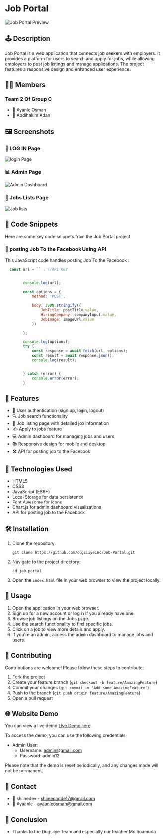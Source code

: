 # Job Portal

![Job Portal Preview](screenshots/home.PNG)

## 🕹️ Description

 Job Portal is a web application that connects job seekers with employers. It provides a platform for users to search and apply for jobs, while allowing employers to post job listings and manage applications. The project features a responsive design and enhanced user experience.

## 👨‍💼 Members
### Team 2 Of Group C 

- 🔹 Ayanle Osman
- 🔹 Abdihakim Adan

## 🖼️  Screenshots

### 🔐 LOG IN Page
![login Page](screenshots/login.png)
### 📊 Admin Page
![Admin Dashboard](screenshots/admin.png)
### 📂 Jobs Lists Page
![Job lists](screenshots/jobs.PNG)

## 🔖 Code Snippets

Here are some key code snippets from the Job Portal project:

### 🔀 posting Job To the Facebook Using  API

This JavaScript code handles posting Job To the Facebook :

```javascript
  const url = `` ; //API KEY


        console.log(url);

        const options = {
            method: 'POST',

            body: JSON.stringify({
                JobTitle: postTitle.value,
                HiringCompany: companyInput.value,
                JobImage: imageUrl.value
            })

        };

        console.log(options);
        try {
            const response = await fetch(url, options);
            const result = await response.json();
            console.log(result);


        } catch (error) {
            console.error(error);
        }
```

## 🌟 Features

- 🔐 User authentication (sign up, login, logout)
- 🔍 Job search functionality
- 🕌 Job listing page with detailed job information
- ✍️ Apply to jobs feature
- 💻 Admin dashboard for managing jobs and users
- 📚 Responsive design for mobile and desktop
- 🛠️ API for posting job to the Facebook


## 🚀 Technologies Used

- HTML5
- CSS3
- JavaScript (ES6+)
- Local Storage for data persistence
- Font Awesome for icons
- Chart.js for admin dashboard visualizations
- API for posting job to the Facebook

## 🛠️ Installation

1. Clone the repository:
   ```
   git clone https://github.com/dugsiiyeinc/Job-Portal.git
   ```

2. Navigate to the project directory:
   ```
   cd job-portal
   ```

3. Open the `index.html` file in your web browser to view the project locally.

## 🔄 Usage

1. Open the application in your web browser.
2. Sign up for a new account or log in if you already have one.
3. Browse job listings on the Jobs page.
4. Use the search functionality to find specific jobs.
5. Click on a job to view more details and apply.
6. If you're an admin, access the admin dashboard to manage jobs and users.



## 🤝 Contributing

Contributions are welcome! Please follow these steps to contribute:

1. Fork the project
2. Create your feature branch (`git checkout -b feature/AmazingFeature`)
3. Commit your changes (`git commit -m 'Add some AmazingFeature'`)
4. Push to the branch (`git push origin feature/AmazingFeature`)
5. Open a pull request


## 🌐 Website Demo

You can view a live demo [Live Demo here](https://jobportal13.netlify.app/).

To access the demo, you can use the following credentials:
- Admin User:
  - Username: admin@gmail.com
  - Password: admin12

Please note that the demo is reset periodically, and any changes made will not be permanent.

## 📧 Contact

- 📧 shiinedev - [shiinecadde17@gmail.com](mailto:shiinecadde17@gmail.com)
- 📧 Ayaanle - [ayaanleosman@gmail.com](mailto:ayaanleosman@gmail.com)

## 🙏 Conclusion
- Thanks to the Dugsiiye Team and especially our teacher Mc hoamuda

